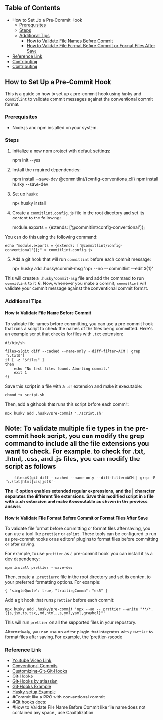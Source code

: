 ##

## Table of Contents

- [How to Set Up a Pre-Commit Hook](#how-to-set-up-a-pre-commit-hook)
  - [Prerequisites](#prerequisites)
  - [Steps](#steps)
  - [Additional Tips](#additional-tips)
    - [How to Validate File Names Before Commit](#how-to-validate-file-names-before-commit)
    - [How to Validate File Format Before Commit or Format Files After Save](#how-to-validate-file-format-before-commit-or-format-files-after-save)
- [Reference Link](#reference-link)
- [Contributing](#contributing)
- [Contributing](#contributing)

## How to Set Up a Pre-Commit Hook

This is a guide on how to set up a pre-commit hook using `husky` and `commitlint` to validate commit messages against the conventional commit format.

### Prerequisites

- Node.js and npm installed on your system.

### Steps

1. Initialize a new npm project with default settings:

   npm init --yes

2. Install the required dependencies:

   npm install --save-dev @commitlint/{config-conventional,cli} npm install husky --save-dev

3. Set up `husky`:

   npx husky install

4. Create a `commitlint.config.js` file in the root directory and set its content to the following:

   module.exports = {extends: ['@commitlint/config-conventional']};

You can do this using the following command:

    echo "module.exports = {extends: ['@commitlint/config-conventional']};" > commitlint.config.js

5. Add a git hook that will run `commitlint` before each commit message:

   npx husky add .husky/commit-msg 'npx --no -- commitlint --edit ${1}'

This will create a `.husky/commit-msg` file and add the command to run `commitlint` to it. 6. Now, whenever you make a commit, `commitlint` will validate your commit message against the conventional commit format.

### Additional Tips

#### How to Validate File Name Before Commit

To validate file names before committing, you can use a pre-commit hook that runs a script to check the names of the files being committed. Here's an example script that checks for files with `.txt` extension:

    #!/bin/sh

    files=$(git diff --cached --name-only --diff-filter=ACM | grep '\.txt$')
    if [ -z "$files" ]
    then
        echo "No text files found. Aborting commit."
        exit 1
    fi

Save this script in a file with a `.sh` extension and make it executable:

    chmod +x script.sh

Then, add a git hook that runs this script before each commit:

    npx husky add .husky/pre-commit './script.sh'

## Note: To validate multiple file types in the pre-commit hook script, you can modify the grep command to include all the file extensions you want to check. For example, to check for .txt, .html, .css, and .js files, you can modify the script as follows

        files=$(git diff --cached --name-only --diff-filter=ACM | grep -E '\.(txt|html|css|js)$')

**The -E option enables extended regular expressions, and the | character separates the different file extensions. Save this modified script in a file with a .sh extension and make it executable as shown in the previous answer.**

#### How to Validate File Format Before Commit or Format Files After Save

To validate file format before committing or format files after saving, you can use a tool like `prettier` or `eslint`. These tools can be configured to run as pre-commit hooks or as editors' plugins to format files before committing or after saving.

For example, to use `prettier` as a pre-commit hook, you can install it as a dev dependency:

    npm install prettier --save-dev

Then, create a `.prettierrc` file in the root directory and set its content to your preferred formatting options. For example:

    { "singleQuote": true, "trailingComma": "es5" }

Add a git hook that runs `prettier` before each commit:

    npx husky add .husky/pre-commit 'npx --no -- prettier --write "**/*.{js,jsx,ts,tsx,,md,html,,s,yml,yaml,graphql}"'

This will run `prettier` on all the supported files in your repository.

Alternatively, you can use an editor plugin that integrates with `prettier` to format files after saving. For example, the \`prettier-vscode

### Reference Link

- [Youtube Video Link](https://www.youtube.com/watch?v=ny0xLzhvADk&list=PLitlfQssIkZcS438Or_bwAITthNdB_Fj7)
- [Conventional Commits](https://www.conventionalcommits.org/en/v1.0.0/)
- [Customizing-Git-Git-Hooks](https://git-scm.com/book/en/v2/Customizing-Git-Git-Hooks)
- [Git-Hooks](https://www.git-scm.com/docs/githooks)
- [Git-Hooks by atlassian](https://www.atlassian.com/git/tutorials/git-hooks)
- [Git-Hooks Example](https://github.com/mohokh67/git-hooks-example)
- [Husky setup Example](https://www.freecodecamp.org/news/how-to-add-commit-hooks-to-git-with-husky-to-automate-code-tasks/)
- #Commit like a PRO with conventional commit
- #Git hooks docs:
- #How to Validate File Name Before Commit like file name does not contained any space , use Capitalization
